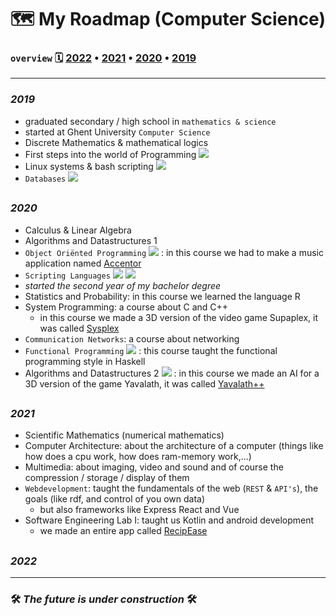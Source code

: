 #  🗺️ My Roadmap (Computer Science)

### `overview` 🗓 [2022](#2022) • [2021](#2021) • [2020](#2020) • [2019](#2019)

---

### _2019_
- graduated secondary / high school in `mathematics & science`
- started at Ghent University `Computer Science`
- Discrete Mathematics & mathematical logics
- First steps into the world of Programming ![](https://img.shields.io/badge/Java-ED8B00?style=plastic&logo=java&logoColor=white)
- Linux systems & bash scripting ![](https://img.shields.io/badge/Linux-FCC624?style=plastic&logo=linux&logoColor=black)
- `Databases` ![](https://img.shields.io/badge/PostgreSQL-316192?style=plastic&logo=postgresql&logoColor=white)

##

### _2020_
- Calculus & Linear Algebra
- Algorithms and Datastructures 1
- `Object Oriënted Programming` ![](https://img.shields.io/badge/Java-ED8B00?style=plastic&logo=java&logoColor=white) : in this course we had to make a music application named [Accentor](project_descriptions/accentor.md)
- `Scripting Languages` ![](https://img.shields.io/badge/Python-FFD43B?style=plastic&logo=python&logoColor=blue) ![](https://img.shields.io/badge/JavaScript-323330?style=plastic&logo=javascript&logoColor=F7DF1E)
- _started the second year of my bachelor degree_
- Statistics and Probability: in this course we learned the language R
- System Programming: a course about C and C++
  - in this course we made a 3D version of the video game Supaplex, it was called [Sysplex](project_descriptions/sysplex.md) 
- `Communication Networks`: a course about networking
- `Functional Programming` ![](https://img.shields.io/badge/Haskell-5D4F85?style=plastic&logo=haskell&logoColor=white) : this course taught the functional programming style in Haskell
- Algorithms and Datastructures 2 ![](https://img.shields.io/badge/Java-ED8B00?style=plastic&logo=java&logoColor=white) : in this course we made an AI for a 3D version of the game Yavalath, it was called [Yavalath++](project_descriptions/yavalath.md)

##

### _2021_
- Scientific Mathematics (numerical mathematics)
- Computer Architecture: about the architecture of a computer (things like how does a cpu work, how does ram-memory work,...)
- Multimedia: about imaging, video and sound and of course the compression / storage / display of them
- `Webdevelopment`: taught the fundamentals of the web (`REST` & `API's`), the goals (like rdf, and control of you own data)
  - but also frameworks like Express React and Vue
- Software Engineering Lab I: taught us Kotlin and android development
  - we made an entire app called [RecipEase](project_descriptions/recipease.md)

##

### _2022_

---

### 🛠 _The future is under construction_ 🛠
